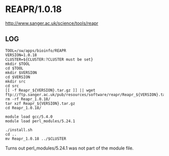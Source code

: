 REAPR/1.0.18
============

<http://www.sanger.ac.uk/science/tools/reapr>

LOG
---

    TOOL=/sw/apps/bioinfo/REAPR
    VERSION=1.0.18
    CLUSTER=${CLUSTER:?CLUSTER must be set}
    mkdir $TOOL
    cd $TOOL
    mkdir $VERSION
    cd $VERSION
    mkdir src
    cd src
    [[ -f Reapr_${VERSION}.tar.gz ]] || wget ftp://ftp.sanger.ac.uk/pub/resources/software/reapr/Reapr_${VERSION}.tar.gz
    rm -rf Reapr_1.0.18/
    tar xzf Reapr_${VERSION}.tar.gz
    cd Reapr_1.0.18/

    module load gcc/5.4.0
    module load perl_modules/5.24.1

    ./install.sh 
    cd ..
    mv Reapr_1.0.18 ../$CLUSTER

Turns out perl_modules/5.24.1 was not part of the module file.

